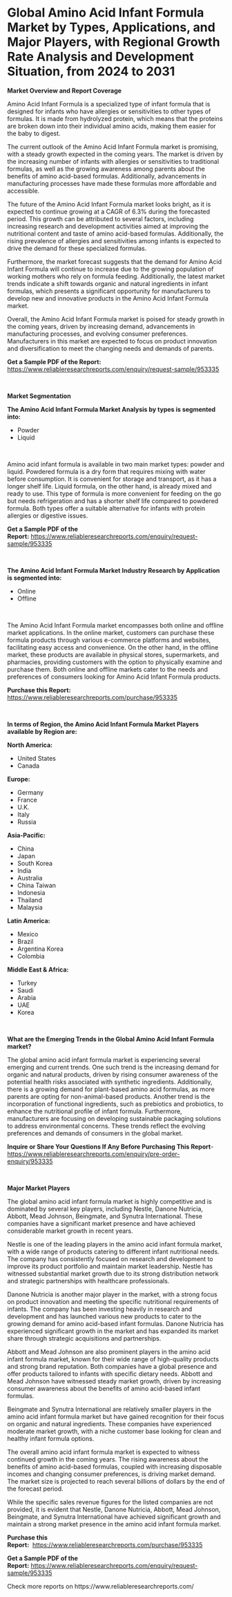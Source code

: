 <p><h1>Global Amino Acid Infant Formula Market by Types, Applications, and Major Players, with Regional Growth Rate Analysis and Development Situation, from 2024 to 2031</h1></p><p><strong>Market Overview and Report Coverage</strong></p>
<p><p>Amino Acid Infant Formula is a specialized type of infant formula that is designed for infants who have allergies or sensitivities to other types of formulas. It is made from hydrolyzed protein, which means that the proteins are broken down into their individual amino acids, making them easier for the baby to digest.</p><p>The current outlook of the Amino Acid Infant Formula market is promising, with a steady growth expected in the coming years. The market is driven by the increasing number of infants with allergies or sensitivities to traditional formulas, as well as the growing awareness among parents about the benefits of amino acid-based formulas. Additionally, advancements in manufacturing processes have made these formulas more affordable and accessible.</p><p>The future of the Amino Acid Infant Formula market looks bright, as it is expected to continue growing at a CAGR of 6.3% during the forecasted period. This growth can be attributed to several factors, including increasing research and development activities aimed at improving the nutritional content and taste of amino acid-based formulas. Additionally, the rising prevalence of allergies and sensitivities among infants is expected to drive the demand for these specialized formulas.</p><p>Furthermore, the market forecast suggests that the demand for Amino Acid Infant Formula will continue to increase due to the growing population of working mothers who rely on formula feeding. Additionally, the latest market trends indicate a shift towards organic and natural ingredients in infant formulas, which presents a significant opportunity for manufacturers to develop new and innovative products in the Amino Acid Infant Formula market.</p><p>Overall, the Amino Acid Infant Formula market is poised for steady growth in the coming years, driven by increasing demand, advancements in manufacturing processes, and evolving consumer preferences. Manufacturers in this market are expected to focus on product innovation and diversification to meet the changing needs and demands of parents.</p></p>
<p><strong>Get a Sample PDF of the Report:</strong> <a href="https://www.reliableresearchreports.com/enquiry/request-sample/953335">https://www.reliableresearchreports.com/enquiry/request-sample/953335</a></p>
<p>&nbsp;</p>
<p><strong>Market Segmentation</strong></p>
<p><strong>The Amino Acid Infant Formula Market Analysis by types is segmented into:</strong></p>
<p><ul><li>Powder</li><li>Liquid</li></ul></p>
<p>&nbsp;</p>
<p><p>Amino acid infant formula is available in two main market types: powder and liquid. Powdered formula is a dry form that requires mixing with water before consumption. It is convenient for storage and transport, as it has a longer shelf life. Liquid formula, on the other hand, is already mixed and ready to use. This type of formula is more convenient for feeding on the go but needs refrigeration and has a shorter shelf life compared to powdered formula. Both types offer a suitable alternative for infants with protein allergies or digestive issues.</p></p>
<p><strong>Get a Sample PDF of the Report:</strong>&nbsp;<a href="https://www.reliableresearchreports.com/enquiry/request-sample/953335">https://www.reliableresearchreports.com/enquiry/request-sample/953335</a></p>
<p>&nbsp;</p>
<p><strong>The Amino Acid Infant Formula Market Industry Research by Application is segmented into:</strong></p>
<p><ul><li>Online</li><li>Offline</li></ul></p>
<p>&nbsp;</p>
<p><p>The Amino Acid Infant Formula market encompasses both online and offline market applications. In the online market, customers can purchase these formula products through various e-commerce platforms and websites, facilitating easy access and convenience. On the other hand, in the offline market, these products are available in physical stores, supermarkets, and pharmacies, providing customers with the option to physically examine and purchase them. Both online and offline markets cater to the needs and preferences of consumers looking for Amino Acid Infant Formula products.</p></p>
<p><strong>Purchase this Report:</strong>&nbsp; <a href="https://www.reliableresearchreports.com/purchase/953335">https://www.reliableresearchreports.com/purchase/953335</a></p>
<p>&nbsp;</p>
<p><strong>In terms of Region, the Amino Acid Infant Formula Market Players available by Region are:</strong></p>
<p>
    <p> <strong> North America: </strong>
        <ul>
            <li>United States</li>
            <li>Canada</li>
        </ul>
        </p> 
    <p> <strong> Europe: </strong>
        <ul>
            <li>Germany</li>
            <li>France</li>
            <li>U.K.</li>
            <li>Italy</li>
            <li>Russia</li>
        </ul>
        </p> 
    <p> <strong> Asia-Pacific: </strong>
        <ul>
            <li>China</li>
            <li>Japan</li>
            <li>South Korea</li>
            <li>India</li>
            <li>Australia</li>
            <li>China Taiwan</li>
            <li>Indonesia</li>
            <li>Thailand</li>
            <li>Malaysia</li>
        </ul>
        </p> 
    <p> <strong> Latin America: </strong>
        <ul>
            <li>Mexico</li>
            <li>Brazil</li>
            <li>Argentina Korea</li>
            <li>Colombia</li>
        </ul>
        </p> 
    <p> <strong> Middle East & Africa: </strong>
        <ul>
            <li>Turkey</li>
            <li>Saudi</li>
            <li>Arabia</li>
            <li>UAE</li>
            <li>Korea</li>
        </ul>
    </p>
    </p>
<p>&nbsp;</p>
<p><strong>What are the Emerging Trends in the Global Amino Acid Infant Formula market?</strong></p>
<p><p>The global amino acid infant formula market is experiencing several emerging and current trends. One such trend is the increasing demand for organic and natural products, driven by rising consumer awareness of the potential health risks associated with synthetic ingredients. Additionally, there is a growing demand for plant-based amino acid formulas, as more parents are opting for non-animal-based products. Another trend is the incorporation of functional ingredients, such as prebiotics and probiotics, to enhance the nutritional profile of infant formula. Furthermore, manufacturers are focusing on developing sustainable packaging solutions to address environmental concerns. These trends reflect the evolving preferences and demands of consumers in the global market.</p></p>
<p><strong>Inquire or Share Your Questions If Any Before Purchasing This Report</strong>- <a href="https://www.reliableresearchreports.com/enquiry/pre-order-enquiry/953335">https://www.reliableresearchreports.com/enquiry/pre-order-enquiry/953335</a></p>
<p>&nbsp;</p>
<p><strong>Major Market Players</strong></p>
<p><p>The global amino acid infant formula market is highly competitive and is dominated by several key players, including Nestle, Danone Nutricia, Abbott, Mead Johnson, Beingmate, and Synutra International. These companies have a significant market presence and have achieved considerable market growth in recent years.</p><p>Nestle is one of the leading players in the amino acid infant formula market, with a wide range of products catering to different infant nutritional needs. The company has consistently focused on research and development to improve its product portfolio and maintain market leadership. Nestle has witnessed substantial market growth due to its strong distribution network and strategic partnerships with healthcare professionals.</p><p>Danone Nutricia is another major player in the market, with a strong focus on product innovation and meeting the specific nutritional requirements of infants. The company has been investing heavily in research and development and has launched various new products to cater to the growing demand for amino acid-based infant formulas. Danone Nutricia has experienced significant growth in the market and has expanded its market share through strategic acquisitions and partnerships.</p><p>Abbott and Mead Johnson are also prominent players in the amino acid infant formula market, known for their wide range of high-quality products and strong brand reputation. Both companies have a global presence and offer products tailored to infants with specific dietary needs. Abbott and Mead Johnson have witnessed steady market growth, driven by increasing consumer awareness about the benefits of amino acid-based infant formulas.</p><p>Beingmate and Synutra International are relatively smaller players in the amino acid infant formula market but have gained recognition for their focus on organic and natural ingredients. These companies have experienced moderate market growth, with a niche customer base looking for clean and healthy infant formula options.</p><p>The overall amino acid infant formula market is expected to witness continued growth in the coming years. The rising awareness about the benefits of amino acid-based formulas, coupled with increasing disposable incomes and changing consumer preferences, is driving market demand. The market size is projected to reach several billions of dollars by the end of the forecast period.</p><p>While the specific sales revenue figures for the listed companies are not provided, it is evident that Nestle, Danone Nutricia, Abbott, Mead Johnson, Beingmate, and Synutra International have achieved significant growth and maintain a strong market presence in the amino acid infant formula market.</p></p>
<p><strong>Purchase this Report:</strong>&nbsp;&nbsp;<a href="https://www.reliableresearchreports.com/purchase/953335">https://www.reliableresearchreports.com/purchase/953335</a></p>
<p></p>
<p><strong>Get a Sample PDF of the Report:</strong>&nbsp;<a href="https://www.reliableresearchreports.com/enquiry/request-sample/953335">https://www.reliableresearchreports.com/enquiry/request-sample/953335</a></p>
<p>Check more reports on https://www.reliableresearchreports.com/</p>